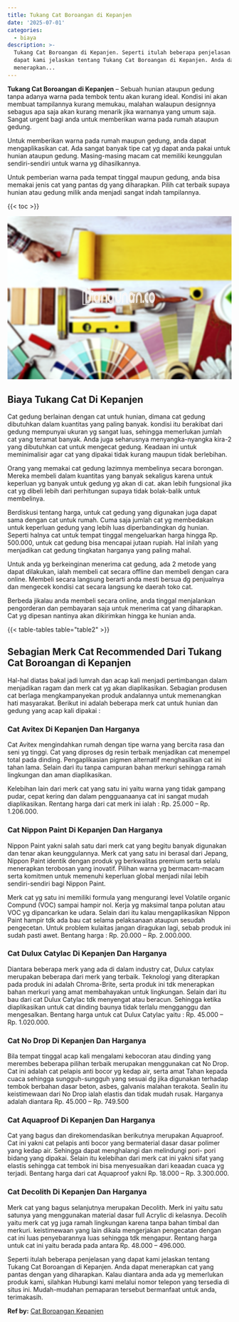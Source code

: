 ```yaml
---
title: Tukang Cat Boroangan di Kepanjen
date: '2025-07-01'
categories:
  - biaya
description: >-
  Tukang Cat Boroangan di Kepanjen. Seperti itulah beberapa penjelasan yang
  dapat kami jelaskan tentang Tukang Cat Boroangan di Kepanjen. Anda dapat
  menerapkan...
---
```


**Tukang Cat Boroangan di Kepanjen** – Sebuah hunian ataupun gedung tanpa adanya warna pada tembok tentu akan kurang ideal. Kondisi ini akan membuat tampilannya kurang memukau, malahan walaupun designnya sebagus apa saja akan kurang menarik jika warnanya yang umum saja. Sangat urgent bagi anda untuk memberikan warna pada rumah ataupun gedung.

Untuk memberikan warna pada rumah maupun gedung, anda dapat mengaplikasikan cat. Ada sangat banyak tipe cat yg dapat anda pakai untuk hunian ataupun gedung. Masing-masing macam cat memiliki keunggulan sendiri-sendiri untuk warna yg dihasilkannya.

Untuk pemberian warna pada tempat tinggal maupun gedung, anda bisa memakai jenis cat yang pantas dg yang diharapkan. Pilih cat terbaik supaya hunian atau gedung milik anda menjadi sangat indah tampilannya.

{{< toc >}}

![Tukang Cat Boroangan di Kepanjen](/images/jasa-cat-murah30.png)

## Biaya Tukang Cat Di Kepanjen

Cat gedung berlainan dengan cat untuk hunian, dimana cat gedung dibutuhkan dalam kuantitas yang paling banyak. kondisi itu berakibat dari gedung mempunyai ukuran yg sangat luas, sehingga memerlukan jumlah cat yang teramat banyak. Anda juga seharusnya menyangka-nyangka kira-2 yang dibutuhkan cat untuk mengecat gedung. Keadaan ini untuk meminimalisir agar cat yang dipakai tidak kurang maupun tidak berlebihan.

Orang yang memakai cat gedung lazimnya membelinya secara borongan. Mereka membeli dalam kuantitas yang banyak sekaligus karena untuk keperluan yg banyak untuk gedung yg akan di cat. akan lebih fungsional jika cat yg dibeli lebih dari perhitungan supaya tidak bolak-balik untuk membelinya.

Berdiskusi tentang harga, untuk cat gedung yang digunakan juga dapat sama dengan cat untuk rumah. Cuma saja jumlah cat yg membedakan untuk keperluan gedung yang lebih luas diperbandingkan dg hunian. Seperti halnya cat untuk tempat tinggal mengeluarkan harga hingga Rp. 500.000, untuk cat gedung bisa mencapai jutaan rupiah. Hal inilah yang menjadikan cat gedung tingkatan harganya yang paling mahal.

Untuk anda yg berkeinginan menerima cat gedung, ada 2 metode yang dapat dilakukan, ialah membeli cat secara offline dan membeli dengan cara online. Membeli secara langsung berarti anda mesti bersua dg penjualnya dan mengecek kondisi cat secara langsung ke daerah toko cat.

Berbeda jikalau anda membeli secara online, anda tinggal menjalankan pengorderan dan pembayaran saja untuk menerima cat yang diharapkan. Cat yg dipesan nantinya akan dikirimkan hingga ke hunian anda.

{{< table-tables table="table2" >}}

## Sebagian Merk Cat Recommended Dari Tukang Cat Boroangan di Kepanjen

Hal-hal diatas bakal jadi lumrah dan acap kali menjadi pertimbangan dalam menjadikan ragam dan merk cat yg akan diaplikasikan. Sebagian produsen cat berlaga mengkampanyekan produk andalannya untuk memenangkan hati masyarakat. Berikut ini adalah beberapa merk cat untuk hunian dan gedung yang acap kali dipakai :

### Cat Avitex Di Kepanjen Dan Harganya

Cat Avitex mengindahkan rumah dengan tipe warna yang bercita rasa dan seni yg tinggi. Cat yang diproses dg resin terbaik menjadikan cat menempel total pada dinding. Pengaplikasian pigmen alternatif menghasilkan cat ini tahan lama. Selain dari itu tanpa campuran bahan merkuri sehingga ramah lingkungan dan aman diaplikasikan.

Kelebihan lain dari merk cat yang satu ini yaitu warna yang tidak gampang pudar, cepat kering dan dalam pengguanaanya cat ini sangat mudah diaplikasikan. Rentang harga dari cat merk ini ialah : Rp. 25.000 – Rp. 1.206.000.

### Cat Nippon Paint Di Kepanjen Dan Harganya

Nippon Paint yakni salah satu dari merk cat yang begitu banyak digunakan dan tenar akan keunggulannya. Merk cat yang satu ini berasal dari Jepang, Nippon Paint identik dengan produk yg berkwalitas premium serta selalu menerapkan terobosan yang inovatif. Pilihan warna yg bermacam-macam serta komitmen untuk memenuhi keperluan global menjadi nilai lebih sendiri-sendiri bagi Nippon Paint.

Merk cat yg satu ini memiliki formula yang mengurangi level Volatile organic Compund (VOC) sampai hampir nol. Kerja yg maksimal tanpa polutan atau VOC yg dipancarkan ke udara. Selain dari itu kalau mengaplikasikan Nippon Paint hampir tdk ada bau cat selama pelaksanaan ataupun sesudah pengecetan. Untuk problem kulaitas jangan diragukan lagi, sebab produk ini sudah pasti awet. Bentang harga : Rp. 20.000 – Rp. 2.000.000.

### Cat Dulux Catylac Di Kepanjen Dan Harganya

Diantara beberapa merk yang ada di dalam industry cat, Dulux catylax merupakan beberapa dari merk yang terbaik. Teknologi yang diterapkan pada produk ini adalah Chroma-Brite, serta produk ini tdk menerapkan bahan merkuri yang amat membahayakan untuk lingkungan. Selain dari itu bau dari cat Dulux Catylac tdk menyengat atau beracun. Sehingga ketika diaplikasikan untuk cat dinding baunya tidak terlalu mengganggu dan mengesalkan. Bentang harga untuk cat Dulux Catylac yaitu : Rp. 45.000 – Rp. 1.020.000.

### Cat No Drop Di Kepanjen Dan Harganya

Bila tempat tinggal acap kali mengalami kebocoran atau dinding yang merembes beberapa pilihan terbaik merupakan menggunakan cat No Drop. Cat ini adalah cat pelapis anti bocor yg kedap air, serta amat Tahan kepada cuaca sehingga sungguh-sungguh yang sesuai dg jika digunakan terhadap tembok berbahan dasar beton, asbes, galvanis malahan terakota. Sealin itu keistimewaan dari No Drop ialah elastis dan tidak mudah rusak. Harganya adalah diantara Rp. 45.000 – Rp. 749.500

### Cat Aquaproof Di Kepanjen Dan Harganya

Cat yang bagus dan direkomendasikan berikutnya merupakan Aquaproof. Cat ini yakni cat pelapis anti bocor yang bermaterial dasar dasar polimer yang kedap air. Sehingga dapat menghalangi dan melindungi pori- pori bidang yang dipakai. Selain itu kelebihan dari merk cat ini yakni sifat yang elastis sehingga cat tembok ini bisa menyesuaikan dari keaadan cuaca yg terjadi. Bentang harga dari cat Aquaproof yakni Rp. 18.000 – Rp. 3.300.000.

### Cat Decolith Di Kepanjen Dan Harganya

Merk cat yang bagus selanjutnya merupakan Decolith. Merk ini yaitu satu satunya yang menggunakan material dasar full Acrylic di kelasnya. Decolih yaitu merk cat yg juga ramah lingkungan karena tanpa bahan timbal dan merkuri. keistimewaan yang lain dikala mengerjakan pengecatan dengan cat ini luas penyebarannya luas sehingga tdk mengapur. Rentang harga untuk cat ini yaitu berada pada antara Rp. 48.000 – 496.000.

Seperti itulah beberapa penjelasan yang dapat kami jelaskan tentang Tukang Cat Boroangan di Kepanjen. Anda dapat menerapkan cat yang pantas dengan yang diharapkan. Kalau diantara anda ada yg memerlukan produk kami, silahkan Hubungi kami melalui nomor telepon yang tersedia di situs ini. Mudah-mudahan pemaparan tersebut bermanfaat untuk anda, terimakasih.

**Ref by:** [Cat Boroangan Kepanjen](https://id.wikipedia.org/wiki/Cat)
